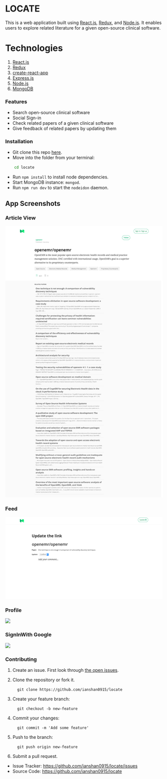 # LOCATE
This is a web application built using [React.js](https://reactjs.org), [Redux](https://redux.js.org), and [Node.js](https://nodejs.org). It enables users to explore related literature for a given open-source clinical software.

# Technologies

1. [React.js](https://reactjs.org)
1. [Redux](https://redux.js.org)
1. [create-react-app](https://github.com/facebook/create-react-app)
1. [Express.js](https://expressjs.com)
1. [Node.js](https://nodejs.org)
1. [MongoDB](https://mongodb.com)

### Features
- Search open-source clinical software
- Social Sign-in
- Check related papers of a given clinical software
- Give feedback of related papers by updating them

### Installation
* Git clone this repo [here](https://github.com/ianshan0915/locate).
* Move into the folder from your terminal:
```sh
    cd locate
```
* Run `npm install` to install node dependencies.
* Start MongoDB instance: `mongod`.
* Run `npm run dev` to start the `nodeidon` daemon.

## App Screenshots

### **Article View**
![](screenshots/repo_view.png)


### **Feed**
![](screenshots/link_update.png)


### **Profile**
![](screenshots/profile.png)


### **SignInWith Google**
![](screenshots/signinwith.png)


### Contributing
1. Create an issue. First look through [the open issues](https://github.com/ianshan0915/locate/issues).
1. Clone the repository or fork it.

         git clone https://github.com/ianshan0915/locate


1. Create your feature branch:

         git checkout -b new-feature

1. Commit your changes:

         git commit -m 'Add some feature'

1. Push to the branch:

         git push origin new-feature

1. Submit a pull request.

- Issue Tracker: https://github.com/ianshan0915/locate/issues
- Source Code: https://github.com/ianshan0915/locate